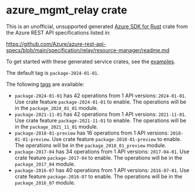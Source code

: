 # azure_mgmt_relay crate

This is an unofficial, unsupported generated [Azure SDK for Rust](https://github.com/Azure/azure-sdk-for-rust/tree/legacy) crate from the Azure REST API specifications listed in:

https://github.com/Azure/azure-rest-api-specs/blob/main/specification/relay/resource-manager/readme.md

To get started with these generated service crates, see the [examples](https://github.com/Azure/azure-sdk-for-rust/blob/legacy/services/README.md#examples).

The default tag is `package-2024-01-01`.

The following [tags](https://github.com/Azure/azure-sdk-for-rust/blob/legacy/services/tags.md) are available:

- `package-2024-01-01` has 42 operations from 1 API versions: `2024-01-01`. Use crate feature `package-2024-01-01` to enable. The operations will be in the `package_2024_01_01` module.
- `package-2021-11-01` has 42 operations from 1 API versions: `2021-11-01`. Use crate feature `package-2021-11-01` to enable. The operations will be in the `package_2021_11_01` module.
- `package-2018-01-preview` has 16 operations from 1 API versions: `2018-01-01-preview`. Use crate feature `package-2018-01-preview` to enable. The operations will be in the `package_2018_01_preview` module.
- `package-2017-04` has 34 operations from 1 API versions: `2017-04-01`. Use crate feature `package-2017-04` to enable. The operations will be in the `package_2017_04` module.
- `package-2016-07` has 40 operations from 1 API versions: `2016-07-01`. Use crate feature `package-2016-07` to enable. The operations will be in the `package_2016_07` module.